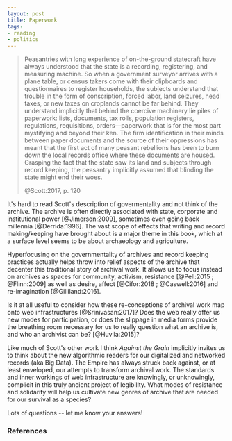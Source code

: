 ```yaml
---
layout: post
title: Paperwork
tags:
- reading
- politics
---
```


> Peasantries with long experience of on-the-ground statecraft have always
> understood that the state is a recording, registering, and measuring machine.
> So when a government surveyor arrives with a plane table, or census takers
> come with their clipboards and questionnaires to register households, the
> subjects understand that trouble in the form of conscription, forced labor,
> land seizures, head taxes, or new taxes on croplands cannot be far behind.
> They understand implicitly that behind the coercive machinery lie piles of
> paperwork: lists, documents, tax rolls, population registers, regulations,
> requisitions, orders—paperwork that is for the most part mystifying and
> beyond their ken. The firm identification in their minds between paper
> documents and the source of their oppressions has meant that the first act of
> many peasant rebellions has been to burn down the local records office where
> these documents are housed. Grasping the fact that the state saw its land 
> and subjects through record keeping, the peasantry implicitly assumed 
> that blinding the state might end their woes.
>
> @Scott:2017, p. 120

It's hard to read Scott's description of govermentality and not think of the
archive. The archive is often directly associated with state, corporate and
institutional power [@Jimerson:2009], sometimes even going back millennia
[@Derrida:1996]. The vast scope of effects that writing and record
making/keeping have brought about is a major theme in this book, which at a
surface level seems to be about archaeology and agriculture.

Hyperfocusing on the governmentality of archives and record keeping practices
actually helps throw into relief aspects of the archive that decenter this
traditional story of archival work. It allows us to focus instead on archives as
spaces for community, activism, resistance [@Pell:2015 ; @Flinn:2009] as well as
desire, affect [@Cifor:2018 ; @Caswell:2016] and re-imagination
[@Gilliland:2016].

Is it at all useful to consider how these re-conceptions of archival work map
onto web infrastructures [@Srinivasan:2017]?  Does the web really offer us new
modes for participation, or does the slippage in media forms provide the
breathing room necessary for us to really question what an archive is, and who
an archivist can be?  [@Huvila:2015]?

Like much of Scott's other work I think *Against the Grain* implicitly invites
us to think about the new algorithmic readers for our digitalized and networked
records (aka Big Data). The Empire has always struck back against, or at least
enveloped, our attempts to transform archival work. The standards and inner
workings of web infrastructure are knowingly, or unknowingly, complicit in this
truly ancient project of legibility. What modes of resistance and solidarity
will help us cultivate new genres of archive that are needed for our survival as
a species?

Lots of questions -- let me know your answers!

### References
